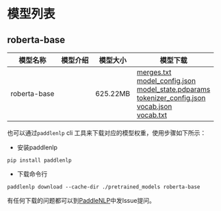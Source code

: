 #  模型列表

## roberta-base

| 模型名称 | 模型介绍 | 模型大小  | 模型下载 |
| --- | --- | --- | --- |
|roberta-base|  | 625.22MB | [merges.txt](https://bj.bcebos.com/paddlenlp/models/community/roberta-base/merges.txt)<br>[model_config.json](https://bj.bcebos.com/paddlenlp/models/community/roberta-base/model_config.json)<br>[model_state.pdparams](https://bj.bcebos.com/paddlenlp/models/community/roberta-base/model_state.pdparams)<br>[tokenizer_config.json](https://bj.bcebos.com/paddlenlp/models/community/roberta-base/tokenizer_config.json)<br>[vocab.json](https://bj.bcebos.com/paddlenlp/models/community/roberta-base/vocab.json)<br>[vocab.txt](https://bj.bcebos.com/paddlenlp/models/community/roberta-base/vocab.txt) |

也可以通过`paddlenlp` cli 工具来下载对应的模型权重，使用步骤如下所示：

* 安装paddlenlp

```shell
pip install paddlenlp
```

* 下载命令行

```shell
paddlenlp download --cache-dir ./pretrained_models roberta-base
```

有任何下载的问题都可以到[PaddleNLP](https://github.com/PaddlePaddle/PaddleNLP)中发Issue提问。